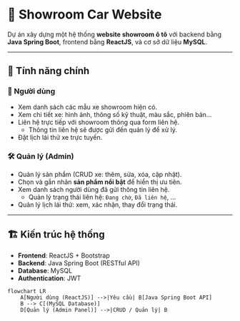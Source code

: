 # 🚗 Showroom Car Website

Dự án xây dựng một hệ thống **website showroom ô tô** với backend bằng **Java Spring Boot**, frontend bằng **ReactJS**, và cơ sở dữ liệu **MySQL**.

---

## 📌 Tính năng chính

### 👤 Người dùng
- Xem danh sách các mẫu xe showroom hiện có.  
- Xem chi tiết xe: hình ảnh, thông số kỹ thuật, màu sắc, phiên bản...  
- Liên hệ trực tiếp với showroom thông qua form liên hệ.  
  - Thông tin liên hệ sẽ được gửi đến quản lý để xử lý.  
- Đặt lịch lái thử xe trực tuyến.  

### 🛠️ Quản lý (Admin)
- Quản lý sản phẩm (CRUD xe: thêm, sửa, xóa, cập nhật).  
- Chọn và gắn nhãn **sản phẩm nổi bật** để hiển thị ưu tiên.  
- Xem danh sách người dùng đã gửi thông tin liên hệ.  
  - Quản lý trạng thái liên hệ: `Đang chờ`, `Đã liên hệ`, ...  
- Quản lý lịch lái thử: xem, xác nhận, thay đổi trạng thái.  

---

## 🏗️ Kiến trúc hệ thống
- **Frontend**: ReactJS + Bootstrap  
- **Backend**: Java Spring Boot (RESTful API)  
- **Database**: MySQL  
- **Authentication**: JWT  

```mermaid
flowchart LR
    A[Người dùng (ReactJS)] -->|Yêu cầu| B[Java Spring Boot API]
    B --> C[(MySQL Database)]
    D[Quản lý (Admin Panel)] -->|CRUD / Quản lý| B
